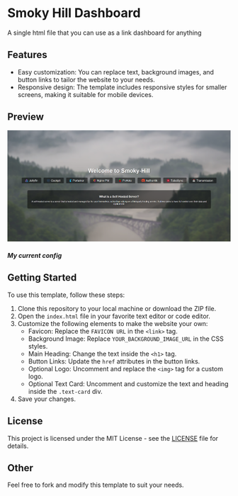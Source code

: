 # Smoky Hill Dashboard
A single html file that you can use as a link dashboard for anything

## Features

- Easy customization: You can replace text, background images, and button links to tailor the website to your needs.
- Responsive design: The template includes responsive styles for smaller screens, making it suitable for mobile devices.

## Preview

![Website Preview](screenshot.png)
##### *My current config*


## Getting Started

To use this template, follow these steps:

1. Clone this repository to your local machine or download the ZIP file.
2. Open the `index.html` file in your favorite text editor or code editor.
3. Customize the following elements to make the website your own:
   - Favicon: Replace the `FAVICON URL` in the `<link>` tag.
   - Background Image: Replace `YOUR_BACKGROUND_IMAGE_URL` in the CSS styles.
   - Main Heading: Change the text inside the `<h1>` tag.
   - Button Links: Update the `href` attributes in the button links.
   - Optional Logo: Uncomment and replace the `<img>` tag for a custom logo.
   - Optional Text Card: Uncomment and customize the text and heading inside the `.text-card` div.
4. Save your changes.


## License

This project is licensed under the MIT License - see the [LICENSE]([LICENSE.md](https://github.com/SteamWo1f/Smoky-Hill-Dash/blob/main/LICENSE)) file for details.

## Other

Feel free to fork and modify this template to suit your needs.

